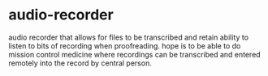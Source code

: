 # audio-recorder
audio recorder that allows for files to be transcribed and retain ability to listen to bits of recording when proofreading.
hope is to be able to do mission control medicine where recordings can be transcribed and entered remotely into the record by central person. 
